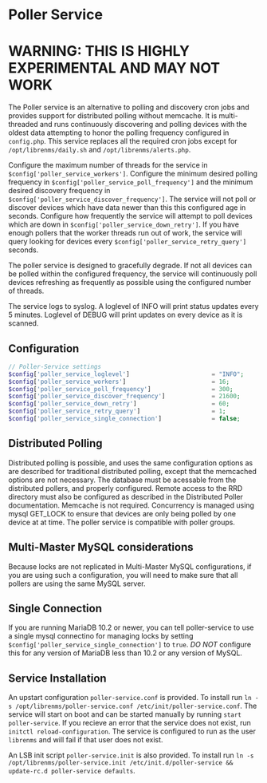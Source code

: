 # Poller Service

# WARNING: THIS IS HIGHLY EXPERIMENTAL AND MAY NOT WORK

The Poller service is an alternative to polling and discovery cron jobs and provides support for distributed polling without memcache. It is multi-threaded and runs continuously discovering and polling devices with the oldest data attempting to honor the polling frequency configured in `config.php`. This service replaces all the required cron jobs except for `/opt/librenms/daily.sh` and `/opt/librenms/alerts.php`.

Configure the maximum number of threads for the service in `$config['poller_service_workers']`. Configure the minimum desired polling frequency in `$config['poller_service_poll_frequency']` and the minimum desired discovery frequency in `$config['poller_service_discover_frequency']`. The service will not poll or discover devices which have data newer than this this configured age in seconds. Configure how frequently the service will attempt to poll devices which are down in `$config['poller_service_down_retry']`. If you have enough pollers that the worker threads run out of work, the service will query looking for devices every `$config['poller_service_retry_query']` seconds.

The poller service is designed to gracefully degrade. If not all devices can be polled within the configured frequency, the service will continuously poll devices refreshing as frequently as possible using the configured number of threads.

The service logs to syslog. A loglevel of INFO will print status updates every 5 minutes. Loglevel of DEBUG will print updates on every device as it is scanned.

## Configuration
```php
// Poller-Service settings
$config['poller_service_loglevel']                       = "INFO";
$config['poller_service_workers']                        = 16;
$config['poller_service_poll_frequency']                 = 300;
$config['poller_service_discover_frequency']             = 21600;
$config['poller_service_down_retry']                     = 60;
$config['poller_service_retry_query']                    = 1;
$config['poller_service_single_connection']              = false;
```

## Distributed Polling
Distributed polling is possible, and uses the same configuration options as are described for traditional distributed polling, except that the memcached options are not necessary. The database must be acessable from the distributed pollers, and properly configured. Remote access to the RRD directory must also be configured as described in the Distributed Poller documentation. Memcache is not required. Concurrency is managed using mysql GET_LOCK to ensure that devices are only being polled by one device at at time. The poller service is compatible with poller groups.

## Multi-Master MySQL considerations
Because locks are not replicated in Multi-Master MySQL configurations, if you are using such a configuration, you will need to make sure that all pollers are using the same MySQL server.

## Single Connection
If you are running MariaDB 10.2 or newer, you can tell poller-service to use a single mysql connectino for managing locks by setting `$config['poller_service_single_connection']` to `true`. *DO NOT* configure this for any version of MariaDB less than 10.2 or any version of MySQL.

## Service Installation
An upstart configuration `poller-service.conf` is provided. To install run `ln -s /opt/librenms/poller-service.conf /etc/init/poller-service.conf`. The service will start on boot and can be started manually by running `start poller-service`. If you recieve an error that the service does not exist, run `initctl reload-configuration`. The service is configured to run as the user `librenms` and will fail if that user does not exist.

An LSB init script `poller-service.init` is also provided. To install run `ln -s /opt/librenms/poller-service.init /etc/init.d/poller-service && update-rc.d poller-service defaults`.
